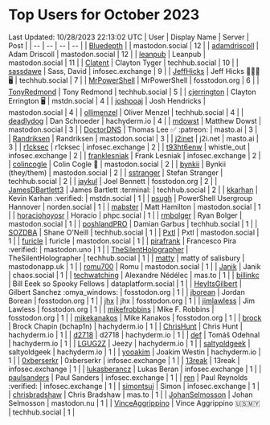 # Top Users for October 2023
Last Updated: 10/28/2023 22:13:02 UTC
| User | Display Name | Server | Post |
| -- | -- | -- | -- |
| [Bluedepth](https://mastodon.social/@Bluedepth) |  | mastodon.social | 12 |
| [adamdriscoll](https://mastodon.social/@adamdriscoll) | Adam Driscoll | mastodon.social | 12 |
| [leanpub](https://mastodon.social/@leanpub) | Leanpub | mastodon.social | 11 |
| [Clatent](https://techhub.social/@Clatent) | Clayton Tyger | techhub.social | 10 |
| [sassdawe](https://infosec.exchange/@sassdawe) | Sass, David | infosec.exchange | 9 |
| [JeffHicks](https://techhub.social/@JeffHicks) | Jeff Hicks 🐶🎼🍷🖥️ | techhub.social | 7 |
| [MrPowerShell](https://fosstodon.org/@MrPowerShell) | MrPowerShell | fosstodon.org | 6 |
| [TonyRedmond](https://techhub.social/@TonyRedmond) | Tony Redmond | techhub.social | 5 |
| [cjerrington](https://mstdn.social/@cjerrington) | Clayton Errington 🖥️ | mstdn.social | 4 |
| [joshooaj](https://mastodon.social/@joshooaj) | Josh Hendricks | mastodon.social | 4 |
| [ollimenzel](https://techhub.social/@ollimenzel) | Oliver Menzel | techhub.social | 4 |
| [deadlydog](https://hachyderm.io/@deadlydog) | Dan Schroeder | hachyderm.io | 4 |
| [mdowst](https://mastodon.social/@mdowst) | Matthew Dowst | mastodon.social | 3 |
| [DoctorDNS](https://masto.ai/@DoctorDNS) | Thomas Lee ✅ :patreon: | masto.ai | 3 |
| [Randriksen](https://mastodon.social/@Randriksen) | Randriksen | mastodon.social | 3 |
| [j2inet](https://masto.ai/@j2inet) | j2i.net | masto.ai | 3 |
| [r1cksec](https://infosec.exchange/@r1cksec) | r1cksec | infosec.exchange | 2 |
| [t93ht6enw](https://infosec.exchange/@t93ht6enw) | whistle_out | infosec.exchange | 2 |
| [franklesniak](https://infosec.exchange/@franklesniak) | Frank Lesniak | infosec.exchange | 2 |
| [colincogle](https://mastodon.social/@colincogle) | Colin Cogle 🔵 | mastodon.social | 2 |
| [bynkii](https://mastodon.social/@bynkii) | Bynkii (they/them) | mastodon.social | 2 |
| [sstranger](https://techhub.social/@sstranger) | Stefan Stranger | techhub.social | 2 |
| [jaykul](https://fosstodon.org/@jaykul) | Joel Bennett | fosstodon.org | 2 |
| [JamesDBartlett3](https://techhub.social/@JamesDBartlett3) | James Bartlett :terminal: | techhub.social | 2 |
| [kkarhan](https://mstdn.social/@kkarhan) | Kevin Karhan :verified: | mstdn.social | 1 |
| [psugh](https://norden.social/@psugh) | PowerShell Usergroup Hannover | norden.social | 1 |
| [mabster](https://mastodon.social/@mabster) | Matt Hamilton | mastodon.social | 1 |
| [horaciohoyosr](https://phpc.social/@horaciohoyosr) | Horacio | phpc.social | 1 |
| [rmbolger](https://mastodon.social/@rmbolger) | Ryan Bolger | mastodon.social | 1 |
| [poshlandPRO](https://techhub.social/@poshlandPRO) | Damian Garbus | techhub.social | 1 |
| [SOZDBA](https://techhub.social/@SOZDBA) | Shane O'Neill | techhub.social | 1 |
| [Pxtl](https://mastodon.social/@Pxtl) | Pxtl | mastodon.social | 1 |
| [furicle](https://mastodon.social/@furicle) | furicle | mastodon.social | 1 |
| [pirafrank](https://mastodon.uno/@pirafrank) | Francesco Pira :verified: | mastodon.uno | 1 |
| [TheSilentHolographer](https://techhub.social/@TheSilentHolographer) | TheSilentHolographer | techhub.social | 1 |
| [matty](https://mastodonapp.uk/@matty) | matty of salisbury | mastodonapp.uk | 1 |
| [romu700](https://mastodon.social/@romu700) | Romu | mastodon.social | 1 |
| [Janik](https://chaos.social/@Janik) | Janik | chaos.social | 1 |
| [techwatching](https://mas.to/@techwatching) | Alexandre Nédélec | mas.to | 1 |
| [billinkc](https://dataplatform.social/@billinkc) | Bill Eeek so Spooky Fellows | dataplatform.social | 1 |
| [HeyItsGilbert](https://fosstodon.org/@HeyItsGilbert) | Gilbert Sanchez :omya_windows: | fosstodon.org | 1 |
| [jborean](https://fosstodon.org/@jborean) | Jordan Borean | fosstodon.org | 1 |
| [jhx](https://fosstodon.org/@jhx) | jhx | fosstodon.org | 1 |
| [jimlawless](https://fosstodon.org/@jimlawless) | Jim Lawless | fosstodon.org | 1 |
| [mikefrobbins](https://fosstodon.org/@mikefrobbins) | Mike F. Robbins | fosstodon.org | 1 |
| [mikekanakos](https://fosstodon.org/@mikekanakos) | Mike Kanakos | fosstodon.org | 1 |
| [brock](https://hachyderm.io/@brock) | Brock Chapin (bchap1n) | hachyderm.io | 1 |
| [ChrisHunt](https://hachyderm.io/@ChrisHunt) | Chris Hunt | hachyderm.io | 1 |
| [d2718](https://hachyderm.io/@d2718) | d2718 | hachyderm.io | 1 |
| [def](https://hachyderm.io/@def) | Tomáš Odehnal | hachyderm.io | 1 |
| [LGUG2Z](https://hachyderm.io/@LGUG2Z) | Jeezy | hachyderm.io | 1 |
| [saltyoldgeek](https://hachyderm.io/@saltyoldgeek) | saltyoldgeek | hachyderm.io | 1 |
| [yooakim](https://hachyderm.io/@yooakim) | Joakim Westin | hachyderm.io | 1 |
| [0xberserkr](https://infosec.exchange/@0xberserkr) | 0xberserkr | infosec.exchange | 1 |
| [13reak](https://infosec.exchange/@13reak) | 13reak | infosec.exchange | 1 |
| [lukasberancz](https://infosec.exchange/@lukasberancz) | Lukas Beran | infosec.exchange | 1 |
| [paulsanders](https://infosec.exchange/@paulsanders) | Paul Sanders | infosec.exchange | 1 |
| [ren](https://infosec.exchange/@ren) | Paul Reynolds :verified: | infosec.exchange | 1 |
| [simontsui](https://infosec.exchange/@simontsui) | Simon | infosec.exchange | 1 |
| [chrisbradshaw](https://mas.to/@chrisbradshaw) | Chris Bradshaw | mas.to | 1 |
| [JohanSelmosson](https://mastodon.nu/@JohanSelmosson) | Johan Selmosson | mastodon.nu | 1 |
| [VinceAggrippino](https://techhub.social/@VinceAggrippino) | Vince Aggrippino 🇺🇸🇲🇾 | techhub.social | 1 |
